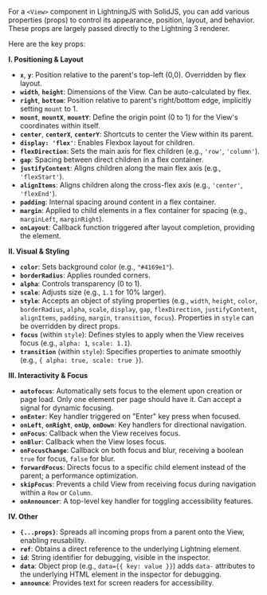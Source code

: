For a `<View>` component in LightningJS with SolidJS, you can add various properties (props) to control its appearance, position, layout, and behavior. These props are largely passed directly to the Lightning 3 renderer.

Here are the key props:

**I. Positioning & Layout**

- **`x`**, **`y`**: Position relative to the parent's top-left (0,0). Overridden by flex layout.
- **`width`**, **`height`**: Dimensions of the View. Can be auto-calculated by flex.
- **`right`**, **`bottom`**: Position relative to parent's right/bottom edge, implicitly setting `mount` to 1.
- **`mount`**, **`mountX`**, **`mountY`**: Define the origin point (0 to 1) for the View's coordinates within itself.
- **`center`**, **`centerX`**, **`centerY`**: Shortcuts to center the View within its parent.
- **`display: 'flex'`**: Enables Flexbox layout for children.
- **`flexDirection`**: Sets the main axis for flex children (e.g., `'row'`, `'column'`).
- **`gap`**: Spacing between direct children in a flex container.
- **`justifyContent`**: Aligns children along the main flex axis (e.g., `'flexStart'`).
- **`alignItems`**: Aligns children along the cross-flex axis (e.g., `'center'`, `'flexEnd'`).
- **`padding`**: Internal spacing around content in a flex container.
- **`margin`**: Applied to child elements in a flex container for spacing (e.g., `marginLeft`, `marginRight`).
- **`onLayout`**: Callback function triggered after layout completion, providing the element.

**II. Visual & Styling**

- **`color`**: Sets background color (e.g., `"#4169e1"`).
- **`borderRadius`**: Applies rounded corners.
- **`alpha`**: Controls transparency (0 to 1).
- **`scale`**: Adjusts size (e.g., `1.1` for 10% larger).
- **`style`**: Accepts an object of styling properties (e.g., `width`, `height`, `color`, `borderRadius`, `alpha`, `scale`, `display`, `gap`, `flexDirection`, `justifyContent`, `alignItems`, `padding`, `margin`, `transition`, `focus`). Properties in `style` can be overridden by direct props.
- **`focus`** (within `style`): Defines styles to apply when the View receives focus (e.g., `alpha: 1`, `scale: 1.1`).
- **`transition`** (within `style`): Specifies properties to animate smoothly (e.g., `{ alpha: true, scale: true }`).

**III. Interactivity & Focus**

- **`autofocus`**: Automatically sets focus to the element upon creation or page load. Only one element per page should have it. Can accept a signal for dynamic focusing.
- **`onEnter`**: Key handler triggered on "Enter" key press when focused.
- **`onLeft`**, **`onRight`**, **`onUp`**, **`onDown`**: Key handlers for directional navigation.
- **`onFocus`**: Callback when the View receives focus.
- **`onBlur`**: Callback when the View loses focus.
- **`onFocusChange`**: Callback on both focus and blur, receiving a boolean `true` for focus, `false` for blur.
- **`forwardFocus`**: Directs focus to a specific child element instead of the parent; a performance optimization.
- **`skipFocus`**: Prevents a child View from receiving focus during navigation within a `Row` or `Column`.
- **`onAnnouncer`**: A top-level key handler for toggling accessibility features.

**IV. Other**

- **`{...props}`**: Spreads all incoming props from a parent onto the View, enabling reusability.
- **`ref`**: Obtains a direct reference to the underlying Lightning element.
- **`id`**: String identifier for debugging, visible in the inspector.
- **`data`**: Object prop (e.g., `data={{ key: value }}`) adds `data-` attributes to the underlying HTML element in the inspector for debugging.
- **`announce`**: Provides text for screen readers for accessibility.
